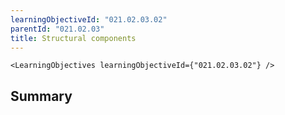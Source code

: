 ```yaml
---
learningObjectiveId: "021.02.03.02"
parentId: "021.02.03"
title: Structural components
---
```


```tsx eval
<LearningObjectives learningObjectiveId={"021.02.03.02"} />
```

## Summary
